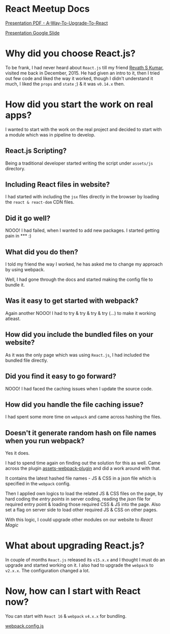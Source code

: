 # React Meetup Docs

[Presentation PDF - A-Way-To-Upgrade-To-React](./docs/A-Way-To-Upgrade-To-React.pdf)

[Presentation Google Slide](https://docs.google.com/presentation/d/e/2PACX-1vTaqaySe30TmgKJgMkVFtoY68RzJUdkgwdKhV7WFjwwEzTwUK3enzh6vz-ipxXP8Dq1VU-_CDe3tJfx/pub?start=false&loop=false&delayms=3000&slide=id.p)

# Why did you choose React.js?

To be frank, I had never heard about `React.js` till my friend [Revath S Kumar](https://github.com/user/revathskumar), visited me back in December, 2015. He had given an intro to it, then I tried out few code and liked the way it worked, though I didn't understand it much, I liked the `props` and `state` ;) & it was `v0.14.x` then.

# How did you start the work on real apps?

I wanted to start with the work on the real project and decided to start with a module which was in pipeline to develop.

## React.js Scripting?

Being a traditional developer started writing the script under `assets/js` directory.

## Including React files in website?

I had started with including the `jsx` files directly in the browser by loading the `react & react-dom` CDN files.

## Did it go well?

NOOO! I had failed, when I wanted to add new packages. I started getting pain in \*\*\* :)

## What did you do then?

I told my friend the way I worked, he has asked me to change my approach by using webpack.

Well, I had gone through the docs and started making the config file to bundle it.

## Was it easy to get started with webpack?

Again another NOOO! I had to try & try & try & try (...) to make it working atleast.

## How did you include the bundled files on your website?

As it was the only page which was using `React.js`, I had included the bundled file directly.

## Did you find it easy to go forward?

NOOO! I had faced the caching issues when I update the source code.

## How did you handle the file caching issue?

I had spent some more time on `webpack` and came across hashing the files.

## Doesn't it generate random hash on file names when you run webpack?

Yes it does.

I had to spend time again on finding out the solution for this as well. Came across the plugin [assets-webpack-plugin](https://github/assets-webpack-plugin) and did a work around with that.

It contains the latest hashed file names - JS & CSS in a json file which is specified in the `webpack` config.

Then I applied own logics to load the related JS & CSS files on the page, by hard coding the _entry points_ in server coding, reading the _json_ file for required entry point & loading those required CSS & JS into the page. Also set a flag on server side to load other required JS & CSS on other pages.

With this logic, I could upgrade other modules on our website to _React Magic_

# What about upgrading React.js?

In couple of months `React.js` released its `v15.x.x` and I thought I must do an upgrade and started working on it. I also had to upgrade the `webpack` to `v2.x.x`. The configuration changed a lot.

# Now, how can I start with React now?

You can start with `React 16` & `webpack` `v4.x.x` for bundling.

[webpack.config.js](./webpack.config.js)
